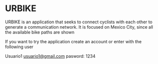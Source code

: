 # URBIKE


URBIKE is an application that seeks to connect cyclists with each other to generate a communication network. It is focused on Mexico City, since all the available bike paths are shown

If you want to try the application create an account or enter with the following user

Usuario1
usuario1@gmail.com
pasword: 1234
